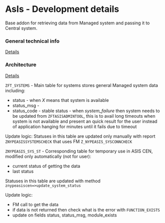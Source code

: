 # AsIs - Development details

Base addon for retrieving data from Managed system and passing it to Central system.

### General technical info
[Details](/tech/asis.md)

### Architecture
[Details](dev/arch/asis.pptx)

`ZFT_SYSTEMS` - Main table for systems
stores general Managed system data including:
- status - when *X* means that system is available
- status_msg - 
- status_code - stable status - when *system_failure* then system needs to be updated from `ZFTASISADMINTOOL`, this is to avail long timeouts when system is not available and present an quick result for the user instead of application hanging for minutes until it fails due to timeout

Update logic:
Statuses in this table are updated only manually with report `ZNYPEASISSYSTEMSCHECK` that uses FM `Z_NYPEASIS_SYSCONNCHECK`

`ZNYPEASIS_SYS_ST` - Corresponding table for temporary use in ASIS CEN, modified only automatically (not for user):
- current status of getting the data
- last status

Statuses in this table are updated with method `znypeasiscen=>update_system_status`

Update logic:
- FM call to get the data
- if data is not returned then check what is the error with `FUNCTION_EXISTS`
- update on fields status, status_msg, module_exists